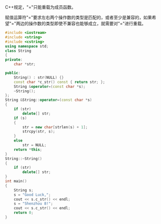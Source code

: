 C++规定，"="只能重载为成员函数。

赋值运算符"="要求左右两个操作数的类型是匹配的，或者至少是兼容的，如果希望"="两边的操作数的类型即使不兼容也能够成立，就需要对"="进行重载。

```cpp
#include <iostream>
#include <string>
#include <cstring>
using namespace std;
class String
{
private:
	char *str;

public:
	String() : str(NULL) {}
	const char *c_str() const { return str; };
	String &operator=(const char *s);
	~String();
};
String &String::operator=(const char *s)
{
	if (str)
		delete[] str;
	if (s)
	{
		str = new char[strlen(s) + 1];
		strcpy(str, s);
	}
	else
		str = NULL;
	return *this;
}
String::~String()
{
	if (str)
		delete[] str;
}
int main()
{
	String s;
	s = "Good Luck,";
	cout << s.c_str() << endl;
	s = "Shenzhou 8!";
	cout << s.c_str() << endl;
	return 0;
}
```

